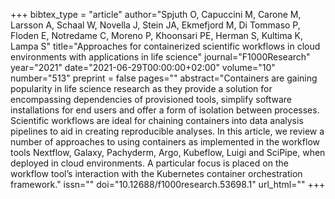 +++
bibtex_type = "article"
author="Spjuth O, Capuccini M, Carone M, Larsson A, Schaal W, Novella J, Stein JA, Ekmefjord M, Di Tommaso P, Floden E, Notredame C, Moreno P, Khoonsari PE, Herman S, Kultima K, Lampa S"
title="Approaches for containerized scientific workflows in cloud environments with applications in life science"
journal="F1000Research"
year="2021"
date="2021-06-29T00:00:00+02:00"
volume="10"
number="513"
preprint = false
pages=""
abstract="Containers are gaining popularity in life science research as they provide a solution for encompassing dependencies of provisioned tools, simplify software installations for end users and offer a form of isolation between processes. Scientific workflows are ideal for chaining containers into data analysis pipelines to aid in creating reproducible analyses. In this article, we review a number of approaches to using containers as implemented in the workflow tools Nextflow, Galaxy, Pachyderm, Argo, Kubeflow, Luigi and SciPipe, when deployed in cloud environments. A particular focus is placed on the workflow tool’s interaction with the Kubernetes container orchestration framework."
issn=""
doi="10.12688/f1000research.53698.1"
url_html=""
+++

